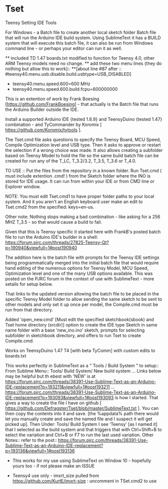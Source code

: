 # Tset
Teensy Setting IDE Tools

For Windows - a Batch file to create another local sketch folder Batch file that will run the Arduino IDE build system.  Using SublimeText it has a BUILD system that will execute this batch file, it can also be run from Windows command line - or perhaps your editor can run it as well.

** included TD 1.47 boards.txt modified to function for Teensy 4.0, other ARM Teensy models need no change.
** add these two menu lines {they do nothing but allow this to work}::
**[about line #87 after :: #teensy40.menu.usb.disable.build.usbtype=USB_DISABLED]

* teensy40.menu.speed.600=600 MHz
* teensy40.menu.speed.600.build.fcpu=600000000


This is an extention of work by Frank Boesing [https://github.com/FrankBoesing]  - that actually is the Batch file that runs the Arduino Builder outside the IDE. 

Install a supported Arduino IDE {tested 1.8.9} and TeensyDuino {tested 1.47} combination - and TyCommander by Koromix [ https://github.com/Koromix/tytools ].

The Tset.cmd file asks questions to specify the Teensy Board, MCU Speed, Compile Optimization level and USB type. Then it asks to approve or restart the selection if a wrong choice was made.  It also allows creating a subfolder based on Teensy Model to hold the file so the same build batch file can be created for run any of the T_LC, T_3.2/3.2, T_3.5, T_3.6 or T_4.0.

TO USE :: Put the files from the repository in a known folder.
Run Tset.cmd ( must include extention .cmd! ) from the Sketch folder where the INO is stored for IDE usage.  It can run from within your IDE or from CMD line or Explorer window.

NOTE: You must edit Tset.cmd1 to have proper folder paths to your local system. And it you aren't an English keyboard user make an edit to Tset.cmd2 from the specified: keys=en-us.

Other note: Nothing stops making a bad combination - like asking for a 256 MHZ T_3.5 - so that would cause a build to fail.

Given that this is Teensy specific it started here with FrankB's posted batch file to run the Arduino IDE's builder in a shell: https://forum.pjrc.com/threads/27825-Teensy-Qt?p=190940&viewfull=1#post190940

The addition here is the batch file with prompts for the Teensy IDE settings being programmatically merged into the initial batch file that would require hand editing of the numerous options for Teensy Model, MCU Speed, Optimization level and one of the many USB options available.  This was posted on the PJRC forum in the context of use with SublimeText - more setails for setup below.

That links to the updated version allowing the batch file to be placed in the specific Teensy Model folder to allow sending the same sketch to be sent to other models and only set it up once per model, the Compile.cmd must be run from that directory.

Added 'open_new.cmd' [Must edit the specified sketchbook(sbook) and Tset home directory (srcdir)] option to create the IDE type Sketch in same name folder with a base 'new_ino.ino' sketch, prompts for selecting subfolder in sketchbook directory, and offers to run Tset to create Compile.cmd.

Works on TeensyDuino 1.47 T4 [with beta TyComm] with custom edits to boards.txt

This works perfectly in SublimeText as a " Tools / Build System " to setup:: From Sublime Menu:: Tools/ Build System/ New build system …
Links below may be helpful but th ebest with 'NEW' is at https://forum.pjrc.com/threads/38391-Use-Sublime-Text-as-an-Arduino-IDE-replacement?p=193211&viewfull=1#post193211 ... 
https://forum.pjrc.com/threads/38391-Use-Sublime-Text-as-an-Arduino-IDE-replacement?p=193093&viewfull=1#post193093 is how I started. That gives a way to create the file I have on github [ https://github.com/Defragster/Tset/blob/master/SublimeText.txt ]. You can then copy the contents into it and save. [the %appdata% path there would let you manually create and save the named file and I suspect it will get picked up]. Then Under: Tools/ Build System I see ‘Teensy’ [as I named it] that I selected as the build system and that triggers that with Ctrl+Shift+B to select the variation and Ctrl+B or F7 to run the last used variation. Other Notes:: refer to the post:: https://forum.pjrc.com/threads/38391-Use-Sublime-Text-as-an-Arduino-IDE-replacement?p=193136&viewfull=1#post193136

* This works for my use using SublimeText on Window 10 - hopefully yours too - if not please make an ISSUE

* Teensy4 use only - imxrt_size pulled from https://github.com/KurtE/imxrt-size : uncomment in TSet.cmd2 to use
